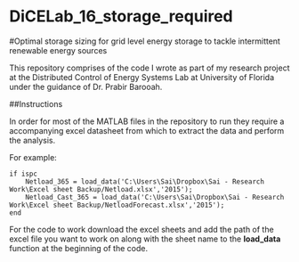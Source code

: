 # DiCELab_16_storage_required


#Optimal storage sizing for grid level energy storage to tackle intermittent renewable energy sources 


This repository comprises of the code I wrote as part of my research project at the Distributed Control of Energy Systems Lab at University of Florida under the guidance of Dr. Prabir Barooah.


##Instructions

In order for most of the MATLAB files in the repository to run they require a accompanying excel datasheet from which to extract the data and perform the analysis. 

For example: 
```
if ispc
    Netload_365 = load_data('C:\Users\Sai\Dropbox\Sai - Research Work\Excel sheet Backup/Netload.xlsx','2015');
    Netload_Cast_365 = load_data('C:\Users\Sai\Dropbox\Sai - Research Work\Excel sheet Backup/NetloadForecast.xlsx','2015');
end

```
For the code to work download the excel sheets and add the path of the excel file you want to work on along with the sheet name to the **load_data** function at the beginning of the code.
